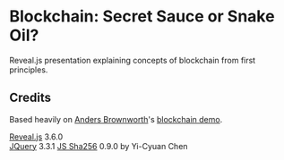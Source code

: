 
# Blockchain: Secret Sauce or Snake Oil?

Reveal.js presentation explaining concepts of blockchain
from first principles.

## Credits

Based heavily on [Anders Brownworth](https://github.com/anders94)'s [blockchain demo](https://github.com/anders94/blockchain-demo). 

[Reveal.js](https://revealjs.com/) 3.6.0  
[JQuery](https://revealjs.com/) 3.3.1
[JS Sha256](https://github.com/emn178/js-sha256.git) 0.9.0 by Yi-Cyuan Chen
